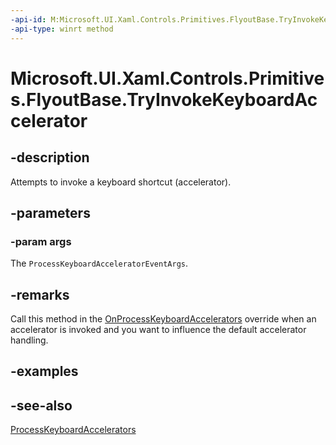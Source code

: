 ```yaml
---
-api-id: M:Microsoft.UI.Xaml.Controls.Primitives.FlyoutBase.TryInvokeKeyboardAccelerator(Microsoft.UI.Xaml.Input.ProcessKeyboardAcceleratorEventArgs)
-api-type: winrt method
---
```


<!-- Method syntax.
public void FlyoutBase.TryInvokeKeyboardAccelerator(ProcessKeyboardAcceleratorEventArgs args)
-->

# Microsoft.UI.Xaml.Controls.Primitives.FlyoutBase.TryInvokeKeyboardAccelerator

## -description
Attempts to invoke a keyboard shortcut (accelerator).

## -parameters
### -param args
The `ProcessKeyboardAcceleratorEventArgs`.

## -remarks
Call this method in the [OnProcessKeyboardAccelerators](flyoutbase_onprocesskeyboardaccelerators_490218500.md) override when an accelerator is invoked and you want to influence the default accelerator handling.

## -examples

## -see-also

[ProcessKeyboardAccelerators](../microsoft.ui.xaml/uielement_processkeyboardaccelerators.md)
